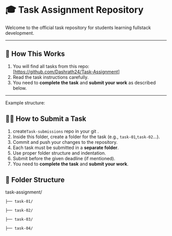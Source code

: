 # 🎓 Task Assignment Repository

Welcome to the official task repository for students learning fullstack development.

---

## 📌 How This Works

1. You will find all tasks from this repo: [https://github.com/Dashrath24/Task-Assignment]
2. Read the task instructions carefully.
3. You need to **complete the task** and **submit your work** as described below.

---
Example structure: 
## 🧑‍🎓 How to Submit a Task

1. create`Task-submissions` repo in your git .
2. Inside this folder, create a folder for the task (e.g., `task-01`,`task-02`...).
3. Commit and push your changes to the repository.
4. Each task must be submitted in a **separate folder**.
6. Use proper folder  structure and indentation.
7. Submit before the given deadline (if mentioned).
8. You need to **complete the task** and **submit your work**.

## 📂 Folder Structure

task-assignment/

    ├── task-01/
    
    ├── task-02/
    
    ├── task-03/
    
    ├── task-04/
    
